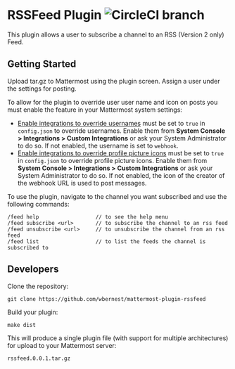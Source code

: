 # RSSFeed Plugin ![CircleCI branch](https://img.shields.io/circleci/project/github/mattermost/mattermost-plugin-sample/master.svg)

This plugin allows a user to subscribe a channel to an RSS (Version 2 only) Feed.

## Getting Started
Upload tar.gz to Mattermost using the plugin screen.
Assign a user under the settings for posting.

To allow for the plugin to override user user name and icon on posts you must enable the feature in your Mattermost system settings:

* <a class="reference external" href="https://docs.mattermost.com/administration/config-settings.html#enable-integrations-to-override-usernames">Enable integrations to override usernames</a> must be set to `true` in `config.json` to override usernames. Enable them from <strong>System Console &gt; Integrations &gt; Custom Integrations</strong> or ask your System Administrator to do so. If not enabled, the username is set to `webhook`.
* <a class="reference external" href="https://docs.mattermost.com/administration/config-settings.html#enable-integrations-to-override-profile-picture-icons">Enable integrations to override profile picture icons</a> must be set to `true` in `config.json` to override profile picture icons. Enable them from <strong>System Console &gt; Integrations &gt; Custom Integrations</strong> or ask your System Administrator to do so. If not enabled, the icon of the creator of the webhook URL is used to post messages.

To use the plugin, navigate to the channel you want subscribed and use the following commands:
```
/feed help                  // to see the help menu
/feed subscribe <url>       // to subscribe the channel to an rss feed
/feed unsubscribe <url>     // to unsubscribe the channel from an rss feed
/feed list                  // to list the feeds the channel is subscribed to
```

## Developers
Clone the repository:
```
git clone https://github.com/wbernest/mattermost-plugin-rssfeed
```

Build your plugin:
```
make dist
```

This will produce a single plugin file (with support for multiple architectures) for upload to your Mattermost server:

```
rssfeed.0.0.1.tar.gz
```
